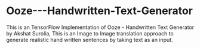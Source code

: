 # Ooze---Handwritten-Text-Generator
This is an TensorFlow Implementation of Ooze - Handwritten Text Generator by Akshat Surolia, This is an Image to Image translation approach to generate realistic hand written sentences by taking text as an input.
